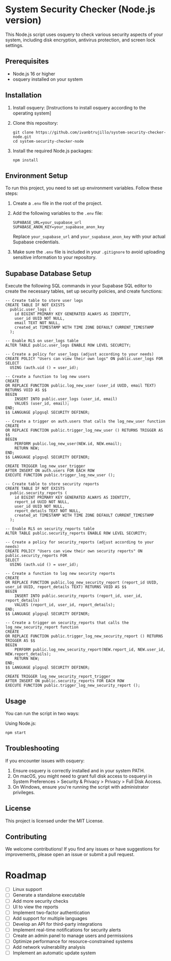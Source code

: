 # System Security Checker (Node.js version)

This Node.js script uses osquery to check various security aspects of your system, including disk encryption, antivirus protection, and screen lock settings.

## Prerequisites

- Node.js 16 or higher
- osquery installed on your system

## Installation

1. Install osquery:
   [Instructions to install osquery according to the operating system]

2. Clone this repository:

   ```
   git clone https://github.com/ivanbtrujillo/system-security-checker-node.git
   cd system-security-checker-node
   ```

3. Install the required Node.js packages:
   ```
   npm install
   ```

## Environment Setup

To run this project, you need to set up environment variables. Follow these steps:

1. Create a `.env` file in the root of the project.

2. Add the following variables to the `.env` file:

   ```
   SUPABASE_URL=your_supabase_url
   SUPABASE_ANON_KEY=your_supabase_anon_key
   ```

   Replace `your_supabase_url` and `your_supabase_anon_key` with your actual Supabase credentials.

3. Make sure the `.env` file is included in your `.gitignore` to avoid uploading sensitive information to your repository.

## Supabase Database Setup

Execute the following SQL commands in your Supabase SQL editor to create the necessary tables, set up security policies, and create functions:

```
-- Create table to store user logs
CREATE TABLE IF NOT EXISTS
  public.user_logs (
    id BIGINT PRIMARY KEY GENERATED ALWAYS AS IDENTITY,
    user_id UUID NOT NULL,
    email TEXT NOT NULL,
    created_at TIMESTAMP WITH TIME ZONE DEFAULT CURRENT_TIMESTAMP
  );

-- Enable RLS on user_logs table
ALTER TABLE public.user_logs ENABLE ROW LEVEL SECURITY;

-- Create a policy for user_logs (adjust according to your needs)
CREATE POLICY "Users can view their own logs" ON public.user_logs FOR
SELECT
  USING (auth.uid () = user_id);

-- Create a function to log new users
CREATE
OR REPLACE FUNCTION public.log_new_user (user_id UUID, email TEXT) RETURNS VOID AS $$
BEGIN
    INSERT INTO public.user_logs (user_id, email)
    VALUES (user_id, email);
END;
$$ LANGUAGE plpgsql SECURITY DEFINER;

-- Create a trigger on auth.users that calls the log_new_user function
CREATE
OR REPLACE FUNCTION public.trigger_log_new_user () RETURNS TRIGGER AS $$
BEGIN
    PERFORM public.log_new_user(NEW.id, NEW.email);
    RETURN NEW;
END;
$$ LANGUAGE plpgsql SECURITY DEFINER;

CREATE TRIGGER log_new_user_trigger
AFTER INSERT ON auth.users FOR EACH ROW
EXECUTE FUNCTION public.trigger_log_new_user ();

-- Create table to store security reports
CREATE TABLE IF NOT EXISTS
  public.security_reports (
    id BIGINT PRIMARY KEY GENERATED ALWAYS AS IDENTITY,
    report_id UUID NOT NULL,
    user_id UUID NOT NULL,
    report_details TEXT NOT NULL,
    created_at TIMESTAMP WITH TIME ZONE DEFAULT CURRENT_TIMESTAMP
  );

-- Enable RLS on security_reports table
ALTER TABLE public.security_reports ENABLE ROW LEVEL SECURITY;

-- Create a policy for security_reports (adjust according to your needs)
CREATE POLICY "Users can view their own security reports" ON public.security_reports FOR
SELECT
  USING (auth.uid () = user_id);

-- Create a function to log new security reports
CREATE
OR REPLACE FUNCTION public.log_new_security_report (report_id UUID, user_id UUID, report_details TEXT) RETURNS VOID AS $$
BEGIN
    INSERT INTO public.security_reports (report_id, user_id, report_details)
    VALUES (report_id, user_id, report_details);
END;
$$ LANGUAGE plpgsql SECURITY DEFINER;

-- Create a trigger on security_reports that calls the log_new_security_report function
CREATE
OR REPLACE FUNCTION public.trigger_log_new_security_report () RETURNS TRIGGER AS $$
BEGIN
    PERFORM public.log_new_security_report(NEW.report_id, NEW.user_id, NEW.report_details);
    RETURN NEW;
END;
$$ LANGUAGE plpgsql SECURITY DEFINER;

CREATE TRIGGER log_new_security_report_trigger
AFTER INSERT ON public.security_reports FOR EACH ROW
EXECUTE FUNCTION public.trigger_log_new_security_report ();
```

## Usage

You can run the script in two ways:

Using Node.js:

```
npm start
```

## Troubleshooting

If you encounter issues with osquery:

1. Ensure osquery is correctly installed and in your system PATH.
2. On macOS, you might need to grant full disk access to osqueryi in System Preferences > Security & Privacy > Privacy > Full Disk Access.
3. On Windows, ensure you're running the script with administrator privileges.

## License

This project is licensed under the MIT License.

## Contributing

We welcome contributions! If you find any issues or have suggestions for improvements, please open an issue or submit a pull request.

# Roadmap

- [ ] Linux support
- [ ] Generate a standalone executable
- [ ] Add more security checks
- [ ] UI to view the reports
- [ ] Implement two-factor authentication
- [ ] Add support for multiple languages
- [ ] Develop an API for third-party integrations
- [ ] Implement real-time notifications for security alerts
- [ ] Create an admin panel to manage users and permissions
- [ ] Optimize performance for resource-constrained systems
- [ ] Add network vulnerability analysis
- [ ] Implement an automatic update system
